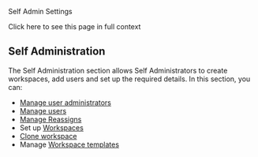Self Admin Settings

Click here to see this page in full context

##  Self Administration

The Self Administration section allows Self Administrators to create
workspaces, add users and set up the required details. In this section, you
can:

  * [ Manage user administrators ](Manage_user_administrators.htm#h)
  * [ Manage users ](Manage_users.htm#h)
  * [ Manage Reassigns ](New_Topic.htm#h)
  * Set up [ Workspaces ](Workspace.htm#h)
  * [ Clone workspace ](Clone.htm#h)
  * Manage [ Workspace templates ](Workso.htm#h)

